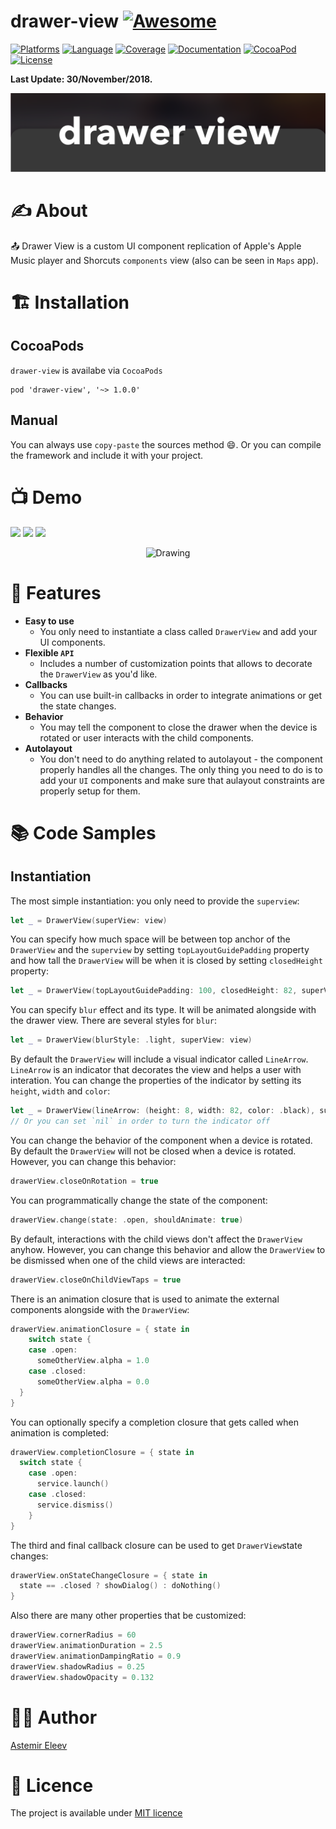 # drawer-view [![Awesome](https://cdn.rawgit.com/sindresorhus/awesome/d7305f38d29fed78fa85652e3a63e154dd8e8829/media/badge.svg)](https://github.com/sindresorhus/awesome)

[![Platforms](https://img.shields.io/badge/platforms-iOS%20%7C%20macOS%20%7C%20tvOS%20%7C%20watchOS-yellow.svg)]()
[![Language](https://img.shields.io/badge/language-Swift-orange.svg)]()
[![Coverage](https://img.shields.io/badge/coverage-32%2C65%25-red.svg)]()
[![Documentation](https://img.shields.io/badge/docs-100%25-magenta.svg)]()
[![CocoaPod](https://img.shields.io/badge/pod-1.6.0-lightblue.svg)]()
[![License](https://img.shields.io/badge/license-MIT-blue.svg)]()

**Last Update: 30/November/2018.**

![](logo-drawer_view.png)

# ✍️ About
📤 Drawer View is a custom UI component replication of Apple's Apple Music player and Shorcuts `components` view (also can be seen in `Maps` app).

# 🏗 Installation
## CocoaPods
`drawer-view` is availabe via `CocoaPods`

```
pod 'drawer-view', '~> 1.0.0' 
```
## Manual
You can always use `copy-paste` the sources method 😄. Or you can compile the framework and include it with your project.

# 📺 Demo

<p float="left">
  <img src="assets/drawer-view demo 01.gif" width="285" />
  <img src="assets/drawer-view demo 02.gif" width="285" /> 
  <img src="assets/drawer-view demo 03.gif" width="285" />
</p>

<p align="center">
    <img src="assets/drawer-view demo 04.gif" alt="Drawing"/>
</p>

# 🍱 Features

- **Easy to use** 
  - You only need to instantiate a class called `DrawerView` and add your UI components.
- **Flexible `API`**
  - Includes a number of customization points that allows to decorate the `DrawerView` as you'd like.
- **Callbacks**
  - You can use built-in callbacks in order to integrate animations or get the state changes.
- **Behavior** 
  - You may tell the component to close the drawer when the device is rotated or user interacts with the child components.
- **Autolayout**
  - You don't need to do anything related to autolayout - the component properly handles all the changes. The only thing you need to do is to add your `UI` components and make sure that aulayout constraints are properly setup for them.  

# 📚 Code Samples

## Instantiation

The most simple instantiation: you only need to provide the `superview`:
```swift
let _ = DrawerView(superView: view)
```

You can specify how much space will be between top anchor of the `DrawerView` and the `superview` by setting `topLayoutGuidePadding` property and how tall the `DrawerView` will be when it is closed by setting `closedHeight` property:
```swift
let _ = DrawerView(topLayoutGuidePadding: 100, closedHeight: 82, superView: view)
```

You can specify `blur` effect and its type. It will be animated alongside with the drawer view. There are several styles for `blur`:
```swift
let _ = DrawerView(blurStyle: .light, superView: view)
```

By default the `DrawerView` will include a visual indicator called `LineArrow`. `LineArrow` is an indicator that decorates the view and helps a user with interation. You can change the properties of the indicator by setting its `height`, `width` and `color`:
```swift
let _ = DrawerView(lineArrow: (height: 8, width: 82, color: .black), superView: view)
// Or you can set `nil` in order to turn the indicator off
```

You can change the behavior of the component when a device is rotated. By default the `DrawerView` will not be closed when a device is rotated. However, you can change this behavior:
```swift
drawerView.closeOnRotation = true
```

You can programmatically change the state of the component:
```swift
drawerView.change(state: .open, shouldAnimate: true)
```

By default, interactions with the child views don't affect the `DrawerView` anyhow. However, you can change this behavior and allow the `DrawerView` to be dismissed when one of the child views are interacted:
```swift
drawerView.closeOnChildViewTaps = true
```

There is an animation closure that is used to animate the external components alongside with the `DrawerView`:
```swift
drawerView.animationClosure = { state in
    switch state {
    case .open:
      someOtherView.alpha = 1.0
    case .closed:
      someOtherView.alpha = 0.0
  }
}
```

You can optionally specify a completion closure that gets called when animation is completed:
```swift
drawerView.completionClosure = { state in
  switch state {
    case .open:
      service.launch()
    case .closed:
      service.dismiss()
    }
}
```

The third and final callback closure can be used to get `DrawerView`state changes:
```swift
drawerView.onStateChangeClosure = { state in
  state == .closed ? showDialog() : doNothing()
}
```

Also there are many other properties that be customized:
```swift
drawerView.cornerRadius = 60
drawerView.animationDuration = 2.5
drawerView.animationDampingRatio = 0.9
drawerView.shadowRadius = 0.25
drawerView.shadowOpacity = 0.132
```

# 👨‍💻 Author 
[Astemir Eleev](https://github.com/jVirus)

# 🔖 Licence
The project is available under [MIT licence](https://github.com/jVirus/drawer-voew/blob/master/LICENSE)
